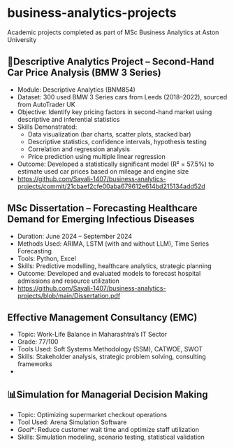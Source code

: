 # business-analytics-projects
Academic projects completed as part of MSc Business Analytics at Aston University

## 🚗Descriptive Analytics Project – Second-Hand Car Price Analysis (BMW 3 Series)
- Module: Descriptive Analytics (BNM854)
- Dataset: 300 used BMW 3 Series cars from Leeds (2018–2022), sourced from AutoTrader UK
- Objective: Identify key pricing factors in second-hand market using descriptive and inferential statistics
- Skills Demonstrated:
  - Data visualization (bar charts, scatter plots, stacked bar)
  - Descriptive statistics, confidence intervals, hypothesis testing
  - Correlation and regression analysis
  - Price prediction using multiple linear regression
- Outcome: Developed a statistically significant model (R² = 57.5%) to estimate used car prices based on mileage and engine size
- https://github.com/Sayali-1407/business-analytics-projects/commit/21cbaef2cfe00aba679612e614bd215134add52d 

## MSc Dissertation – Forecasting Healthcare Demand for Emerging Infectious Diseases
- Duration: June 2024 – September 2024
- Methods Used: ARIMA, LSTM (with and without LLM), Time Series Forecasting
- Tools: Python, Excel
- Skills: Predictive modelling, healthcare analytics, strategic planning
- Outcome: Developed and evaluated models to forecast hospital admissions and resource utilization
- https://github.com/Sayali-1407/business-analytics-projects/blob/main/Dissertation.pdf

## Effective Management Consultancy (EMC)
- Topic: Work-Life Balance in Maharashtra’s IT Sector
- Grade: 77/100
- Tools Used: Soft Systems Methodology (SSM), CATWOE, SWOT
- Skills: Stakeholder analysis, strategic problem solving, consulting frameworks  
- 

## 📊Simulation for Managerial Decision Making
- Topic: Optimizing supermarket checkout operations
- Tool Used: Arena Simulation Software
- *Goal**: Reduce customer wait time and optimize staff utilization
- Skills: Simulation modeling, scenario testing, statistical validation 

